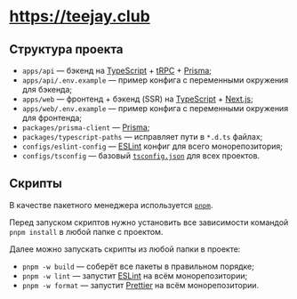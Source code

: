 # https://teejay.club

## Структура проекта

- `apps/api` — бэкенд на [TypeScript](https://www.typescriptlang.org/) + [tRPC](https://trpc.io/) + [Prisma](https://www.prisma.io/);
- `apps/api/.env.example` — пример конфига с переменными окружения для бэкенда;
- `apps/web` — фронтенд + бэкенд (SSR) на [TypeScript](https://www.typescriptlang.org/) + [Next.js](https://nextjs.org/);
- `apps/web/.env.example` — пример конфига с переменными окружения для фронтенда;
- `packages/prisma-client` — [Prisma](https://www.prisma.io/);
- `packages/typescript-paths` — исправляет пути в `*.d.ts` файлах;
- `configs/eslint-config` — [ESLint](https://eslint.org/) конфиг для всего монорепозитория;
- `configs/tsconfig` — базовый [`tsconfig.json`](https://www.typescriptlang.org/tsconfig) для всех проектов.

## Скрипты

В качестве пакетного менеджера используется [`pnpm`](https://pnpm.io/).

Перед запуском скриптов нужно установить все зависимости командой `pnpm install` в любой папке с проектом.

Далее можно запускать скрипты из любой папки в проекте:

- `pnpm -w build` — соберёт все пакеты в правильном порядке;
- `pnpm -w lint` — запустит [ESLint](https://eslint.org/) на всём монорепозитории;
- `pnpm -w format` — запустит [Prettier](https://prettier.io/) на всём монорепозитории.
